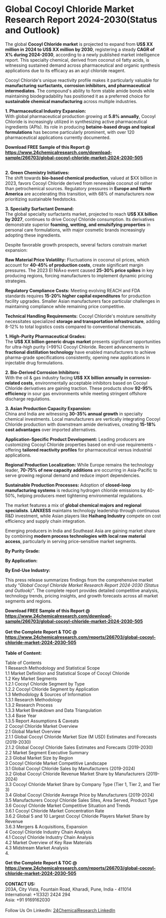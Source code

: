 <h1>Global Cocoyl Chloride Market Research Report 2024-2030(Status and Outlook)</h1><p>The global <strong>Cocoyl Chloride market</strong> is projected to expand from <strong>US$ XX million in 2024 to US$ XX million by 2030</strong>, registering a steady <strong>CAGR of X% during 2024-2030</strong>, according to a newly published market intelligence report. This specialty chemical, derived from coconut oil fatty acids, is witnessing sustained demand across pharmaceutical and organic synthesis applications due to its efficacy as an acyl chloride reagent.</p><p>Cocoyl Chloride's unique reactivity profile makes it particularly valuable for <strong>manufacturing surfactants, corrosion inhibitors, and pharmaceutical intermediates</strong>. The compound's ability to form stable amide bonds while maintaining biodegradability has positioned it as a preferred choice for <strong>sustainable chemical manufacturing</strong> across multiple industries.</p><p><strong>1. Pharmaceutical Industry Expansion:</strong><br>
With global pharmaceutical production growing at <strong>5.8% annually</strong>, Cocoyl Chloride is increasingly utilized in synthesizing active pharmaceutical ingredients (APIs). Its role in producing <strong>betaine-based drugs and topical formulations</strong> has become particularly prominent, with over 120 pharmaceutical applications currently documented.</p><div><b>Download FREE Sample of this Report @ 
            <a href="https://www.24chemicalresearch.com/download-sample/266703/global-cocoyl-chloride-market-2024-2030-505">
            https://www.24chemicalresearch.com/download-sample/266703/global-cocoyl-chloride-market-2024-2030-505</a></b></div><br><p><strong>2. Green Chemistry Initiatives:</strong><br>
The shift towards <strong>bio-based chemical production</strong>, valued at $XX billion in 2023, favors Cocoyl Chloride derived from renewable coconut oil rather than petrochemical sources. Regulatory pressures in <strong>Europe and North America</strong> are accelerating this transition, with 68% of manufacturers now prioritizing sustainable feedstocks.</p><p><strong>3. Specialty Surfactant Demand:</strong><br>
The global specialty surfactants market, projected to reach <strong>US$ XX billion by 2027</strong>, continues to drive Cocoyl Chloride consumption. Its derivatives demonstrate superior <strong>foaming, wetting, and emulsifying properties</strong> in personal care formulations, with major cosmetic brands increasingly adopting these ingredients.</p><p>Despite favorable growth prospects, several factors constrain market expansion:</p><p><strong>Raw Material Price Volatility:</strong> Fluctuations in coconut oil prices, which account for <strong>40-45% of production costs</strong>, create significant margin pressures. The 2023 El NiÃ±o event caused <strong>25-30% price spikes</strong> in key producing regions, forcing manufacturers to implement dynamic pricing strategies.</p><p><strong>Regulatory Compliance Costs:</strong> Meeting evolving REACH and FDA standards requires <strong>15-20% higher capital expenditures</strong> for production facility upgrades. Smaller Asian manufacturers face particular challenges in maintaining compliance while remaining price competitive.</p><p><strong>Technical Handling Requirements:</strong> Cocoyl Chloride's moisture sensitivity necessitates specialized <strong>storage and transportation infrastructure</strong>, adding 8-12% to total logistics costs compared to conventional chemicals.</p><p><strong>1. High-Purity Pharmaceutical Grades:</strong><br>
The <strong>US$ XX billion generic drugs market</strong> presents significant opportunities for ultra-high purity (&gt;99%) Cocoyl Chloride. Recent advancements in <strong>fractional distillation technology</strong> have enabled manufacturers to achieve pharma-grade specifications consistently, opening new applications in injectable drug formulations.</p><p><strong>2. Bio-Derived Corrosion Inhibitors:</strong><br>
With the oil &amp; gas industry facing <strong>US$ XX billion annually in corrosion-related costs</strong>, environmentally acceptable inhibitors based on Cocoyl Chloride derivatives are gaining traction. These products show <strong>92-95% efficiency</strong> in sour gas environments while meeting stringent offshore discharge regulations.</p><p><strong>3. Asian Production Capacity Expansion:</strong><br>
China and India are witnessing <strong>30-35% annual growth</strong> in specialty chemical investments. Local manufacturers are vertically integrating Cocoyl Chloride production with downstream amide derivatives, creating <strong>15-18% cost advantages</strong> over imported alternatives.</p><p><strong>Application-Specific Product Development:</strong> Leading producers are customizing Cocoyl Chloride properties based on end-use requirements - offering <strong>tailored reactivity profiles</strong> for pharmaceutical versus industrial applications.</p><p><strong>Regional Production Localization:</strong> While Europe remains the technology leader, <strong>70-75% of new capacity additions</strong> are occurring in Asia-Pacific to serve growing regional demand and reduce import dependencies.</p><p><strong>Sustainable Production Processes:</strong> Adoption of <strong>closed-loop manufacturing systems</strong> is reducing hydrogen chloride emissions by 40-50%, helping producers meet tightening environmental regulations.</p><p>The market features a mix of <strong>global chemical majors and regional specialists</strong>. <strong>LANXESS</strong> maintains technology leadership through continuous R&amp;D investment, while Asian players like <strong>Haihang Industry</strong> compete on cost efficiency and supply chain integration.</p><p>Emerging producers in India and Southeast Asia are gaining market share by combining <strong>modern process technologies with local raw material access</strong>, particularly in serving price-sensitive market segments.</p><p><strong>By Purity Grade:</strong></p><p><strong>By Application:</strong></p><p><strong>By End-Use Industry:</strong></p><p>This press release summarizes findings from the comprehensive market study <em>"Global Cocoyl Chloride Market Research Report 2024-2030 (Status and Outlook)"</em>. The complete report provides detailed competitive analysis, technology trends, pricing insights, and growth forecasts across all market segments and regions.</p><div><b>Download FREE Sample of this Report @ 
            <a href="https://www.24chemicalresearch.com/download-sample/266703/global-cocoyl-chloride-market-2024-2030-505">
            https://www.24chemicalresearch.com/download-sample/266703/global-cocoyl-chloride-market-2024-2030-505</a></b></div><br><div><b>Get the Complete Report & TOC @ 
            <a href="https://www.24chemicalresearch.com/reports/266703/global-cocoyl-chloride-market-2024-2030-505">
            https://www.24chemicalresearch.com/reports/266703/global-cocoyl-chloride-market-2024-2030-505</a></b></div><br>
            <b>Table of Content:</b><p>Table of Contents<br />
1 Research Methodology and Statistical Scope<br />
1.1 Market Definition and Statistical Scope of Cocoyl Chloride<br />
1.2 Key Market Segments<br />
1.2.1 Cocoyl Chloride Segment by Type<br />
1.2.2 Cocoyl Chloride Segment by Application<br />
1.3 Methodology & Sources of Information<br />
1.3.1 Research Methodology<br />
1.3.2 Research Process<br />
1.3.3 Market Breakdown and Data Triangulation<br />
1.3.4 Base Year<br />
1.3.5 Report Assumptions & Caveats<br />
2 Cocoyl Chloride Market Overview<br />
2.1 Global Market Overview<br />
2.1.1 Global Cocoyl Chloride Market Size (M USD) Estimates and Forecasts (2019-2030)<br />
2.1.2 Global Cocoyl Chloride Sales Estimates and Forecasts (2019-2030)<br />
2.2 Market Segment Executive Summary<br />
2.3 Global Market Size by Region<br />
3 Cocoyl Chloride Market Competitive Landscape<br />
3.1 Global Cocoyl Chloride Sales by Manufacturers (2019-2024)<br />
3.2 Global Cocoyl Chloride Revenue Market Share by Manufacturers (2019-2024)<br />
3.3 Cocoyl Chloride Market Share by Company Type (Tier 1, Tier 2, and Tier 3)<br />
3.4 Global Cocoyl Chloride Average Price by Manufacturers (2019-2024)<br />
3.5 Manufacturers Cocoyl Chloride Sales Sites, Area Served, Product Type<br />
3.6 Cocoyl Chloride Market Competitive Situation and Trends<br />
3.6.1 Cocoyl Chloride Market Concentration Rate<br />
3.6.2 Global 5 and 10 Largest Cocoyl Chloride Players Market Share by Revenue<br />
3.6.3 Mergers & Acquisitions, Expansion<br />
4 Cocoyl Chloride Industry Chain Analysis<br />
4.1 Cocoyl Chloride Industry Chain Analysis<br />
4.2 Market Overview of Key Raw Materials<br />
4.3 Midstream Market Analysis<br />
4.</p><div><b>Get the Complete Report & TOC @ 
            <a href="https://www.24chemicalresearch.com/reports/266703/global-cocoyl-chloride-market-2024-2030-505">
            https://www.24chemicalresearch.com/reports/266703/global-cocoyl-chloride-market-2024-2030-505</a></b></div><br><b>CONTACT US:</b><br>
            203A, City Vista, Fountain Road, Kharadi, Pune, India - 411014<br>
            International: +1(332) 2424 294<br>
            Asia: +91 9169162030 <br><br>
            Follow Us On LinkedIn: <a href="https://www.linkedin.com/company/24chemicalresearch/">24ChemicalResearch LinkedIn</a>